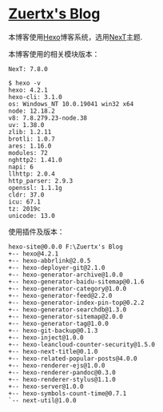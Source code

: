 # [Zuertx's Blog](https://zuertx.tk)

本博客使用[Hexo](https://github.com/hexojs/hexo)博客系统，选用[NexT](https://github.com/theme-next/hexo-theme-next)主题.

本博客使用的相关模块版本：
```
NexT: 7.8.0

$ hexo -v
hexo: 4.2.1
hexo-cli: 3.1.0
os: Windows_NT 10.0.19041 win32 x64
node: 12.18.2
v8: 7.8.279.23-node.38
uv: 1.38.0
zlib: 1.2.11
brotli: 1.0.7
ares: 1.16.0
modules: 72
nghttp2: 1.41.0
napi: 6
llhttp: 2.0.4
http_parser: 2.9.3
openssl: 1.1.1g
cldr: 37.0
icu: 67.1
tz: 2019c
unicode: 13.0
```
使用插件及版本：
```
hexo-site@0.0.0 F:\Zuertx's Blog
+-- hexo@4.2.1
+-- hexo-abbrlink@2.0.5
+-- hexo-deployer-git@2.1.0
+-- hexo-generator-archive@1.0.0
+-- hexo-generator-baidu-sitemap@0.1.6
+-- hexo-generator-category@1.0.0
+-- hexo-generator-feed@2.2.0
+-- hexo-generator-index-pin-top@0.2.2
+-- hexo-generator-searchdb@1.3.0
+-- hexo-generator-sitemap@2.0.0
+-- hexo-generator-tag@1.0.0
+-- hexo-git-backup@0.1.3
+-- hexo-inject@1.0.0
+-- hexo-leancloud-counter-security@1.5.0
+-- hexo-next-title@0.1.0
+-- hexo-related-popular-posts@4.0.0
+-- hexo-renderer-ejs@1.0.0
+-- hexo-renderer-pandoc@0.3.0
+-- hexo-renderer-stylus@1.1.0
+-- hexo-server@1.0.0
+-- hexo-symbols-count-time@0.7.1
`-- next-util@1.0.0
```